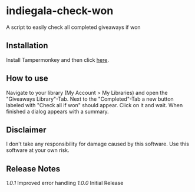 # indiegala-check-won
A script to easily check all completed giveaways if won

## Installation
Install Tampermonkey and then click [here](https://github.com/Hafas/indiegala-check-won/raw/master/igcheckwon.user.js).

## How to use
Navigate to your library (My Account > My Libraries) and open the "Giveaways Library"-Tab. Next to the "Completed"-Tab a new button labeled with "Check all if won" should appear. Click on it and wait. When finished a dialog appears with a summary.

## Disclaimer
I don't take any responsibility for damage caused by this software. Use this software at your own risk.

## Release Notes
*1.0.1* Improved error handling
*1.0.0* Initial Release
